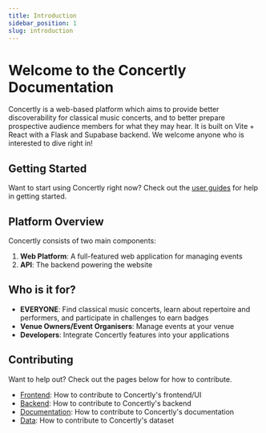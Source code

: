 ```yaml
---
title: Introduction
sidebar_position: 1
slug: introduction
---
```


# Welcome to the Concertly Documentation

Concertly is a web-based platform which aims to provide better discoverability for classical music concerts, and to better prepare prospective audience members for what they may hear. It is built on Vite + React with a Flask and Supabase backend. We welcome anyone who is interested to dive right in!

## Getting Started

Want to start using Concertly right now? Check out the [user guides](/docs/category/user-guides) for help in getting started.

## Platform Overview

Concertly consists of two main components:

1. **Web Platform**: A full-featured web application for managing events
2. **API**: The backend powering the website

## Who is it for?

- **EVERYONE**: Find classical music concerts, learn about repertoire and performers, and participate in challenges to earn badges
- **Venue Owners/Event Organisers**: Manage events at your venue
- **Developers**: Integrate Concertly features into your applications

## Contributing

Want to help out? Check out the pages below for how to contribute.

- [Frontend](/docs/contributing/frontend): How to contribute to Concertly's frontend/UI
- [Backend](/docs/contributing/backend): How to contribute to Concertly's backend
- [Documentation](/docs/contributing/documentation): How to contribute to Concertly's documentation
- [Data](/docs/contributing/data): How to contribute to Concertly's dataset